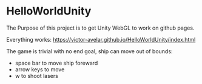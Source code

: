 # HelloWorldUnity
The Purpose of this project is to get Unity WebGL to work on github pages.

Everything works: https://victor-avelar.github.io/HelloWorldUnity/index.html

The game is trivial with no end goal, ship can move out of bounds: 
- space bar to move ship foreward
- arrow keys to move
- w to shoot lasers
  
 


